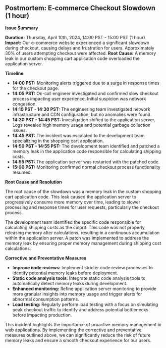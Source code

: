 ## Postmortem: E-commerce Checkout Slowdown (1 hour)

**Issue Summary**

**Duration:**  Thursday, April 10th, 2024, 14:00 PST - 15:00 PST (1 hour)
**Impact:** Our e-commerce website experienced a significant slowdown during checkout, causing delays and frustration for users. Approximately 30% of users attempting checkout were affected.
**Root Cause:** A memory leak in our custom shopping cart application code overloaded the application server.

**Timeline**

* **14:00 PST:**  Monitoring alerts triggered due to a surge in response times for the checkout page.
* **14:05 PST:** On-call engineer investigated and confirmed slow checkout process impacting user experience. Initial suspicion was network congestion.
* **14:10 PST - 14:30 PST:** The engineering team investigated network infrastructure and CDN configuration, but no anomalies were found.
* **14:30 PST - 14:45 PST:** Investigation shifted to the application server. Logs revealed high memory usage and potential garbage collection issues.
* **14:45 PST:** The incident was escalated to the development team specializing in the shopping cart application.
* **14:50 PST - 14:55 PST:** The development team identified and patched a memory leak in the application code responsible for calculating shipping costs.
* **14:55 PST:** The application server was restarted with the patched code.
* **15:00 PST:** Monitoring confirmed normal checkout process functionality resumed.

**Root Cause and Resolution**

The root cause of the slowdown was a memory leak in the custom shopping cart application code. This leak caused the application server to progressively consume more memory over time, leading to slower processing and response times for user requests, particularly the checkout process.

The development team identified the specific code responsible for calculating shipping costs as the culprit. This code was not properly releasing memory after calculations, resulting in a continuous accumulation within the application server.  A patch was implemented to address the memory leak by ensuring proper memory management during shipping cost calculations.

**Corrective and Preventative Measures**

* **Improve code reviews:** Implement stricter code review processes to identify potential memory leaks before deployment.
* **Static code analysis tools:** Integrate static code analysis tools to automatically detect memory leaks during development.
* **Enhanced monitoring:** Refine application server monitoring to provide more granular insights into memory usage and trigger alerts for abnormal consumption patterns.
* **Load testing:**  Regularly perform load testing with a focus on simulating peak checkout traffic to identify and address potential bottlenecks before impacting production.

This incident highlights the importance of proactive memory management in web applications. By implementing the corrective and preventative measures outlined above, we can significantly reduce the risk of future memory leaks and ensure a smooth checkout experience for our users.

